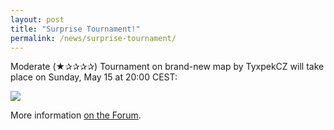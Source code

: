 ```yaml
---
layout: post
title: "Surprise Tournament!"
permalink: /news/surprise-tournament/
---
```

Moderate (★✰✰✰✰) Tournament on brand-new map by TyxpekCZ will take place on Sunday, May 15 at 20:00 CEST:

[<img class="demo" src="/Noovice!.png" />](//forum.ddnet.tw/viewtopic.php?f=33&t=3646)

More information [on the Forum](//forum.ddnet.tw/viewtopic.php?f=33&t=3646).
